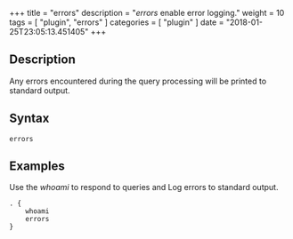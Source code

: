 +++
title = "errors"
description = "*errors* enable error logging."
weight = 10
tags = [ "plugin", "errors" ]
categories = [ "plugin" ]
date = "2018-01-25T23:05:13.451405"
+++

## Description

Any errors encountered during the query processing will be printed to standard output.

## Syntax

~~~
errors
~~~

## Examples

Use the *whoami* to respond to queries and Log errors to standard output.

~~~ corefile
. {
    whoami
    errors
}
~~~

